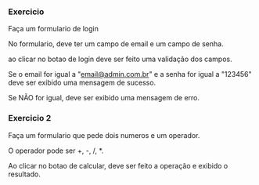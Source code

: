 ### Exercicio 

Faça um formulario de login 

No formulario, deve ter um campo de email e um campo de senha.

ao clicar no botao de login deve ser feito uma validação dos campos.

Se o email for igual a "email@admin.com.br" e a senha for igual a "123456" deve ser exibido uma mensagem de sucesso.

Se NÃO for igual, deve ser exibido uma mensagem de erro. 

### Exercicio 2

Faça um formulario que pede dois numeros e um operador. 

O operador pode ser +, -, /, *.

Ao clicar no botao de calcular, deve ser feito a operação e exibido o resultado.
